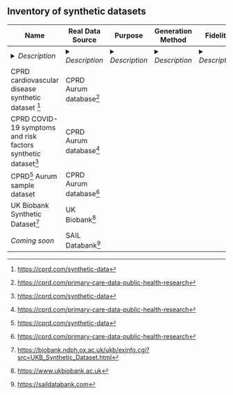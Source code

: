  ## Inventory of synthetic datasets

<!--/This information may would be good to collate in some sort of web dashboard eventually. Large tables in a markdown file get a bit cumbersome to edit! -->

| Name | Real Data Source | Purpose | Generation Method | Fidelity | Cost  | DLA | Infrastructure e.g. TRE | Other |
|---|---|---|---|---|---|---|---|---|
| <details> <summary>*Description*</summary> Name of the synthetic dataset </details> |  <details> <summary>*Description*</summary> Name of a real dataset, which the synthetic dataset is based on </details>  |  <details> <summary>*Description*</summary> Intended purpose for the synthetic dataset </details>  |  <details> <summary>*Description*</summary> How the synthetic dataset was generated </details>  |  <details> <summary>*Description*</summary> Degree to which the synthetic dataset matches the statistical properties of the real dataset </details>  |  <details> <summary>*Description*</summary> Cost to access the synthetic dataset and for how long </details>  |  <details> <summary>*Description*</summary> Data License Agreement </details>  |  <details> <summary>*Description*</summary> Is data access given within an existing infrastructure? </details>  |  <details> <summary>*Description*</summary> Other relevant details about the real/synthetic dataset </details>  |
|CPRD cardiovascular disease synthetic dataset [^1] | CPRD Aurum database[^2] |  |    |   |                       |   | | |
|CPRD COVID-19 symptoms and risk factors synthetic dataset[^1] | CPRD Aurum database[^2] |             |    |   |                       |   | | |
|CPRD[^1]  Aurum sample dataset | CPRD Aurum database[^2] |             |    |   |                       |   | | |
|UK Biobank Synthetic Dataset[^3] | UK Biobank[^4] |             |  |   |                       |   | ||
|_Coming soon_| SAIL Databank[^5]   |             |    |   |                       |   | | |

[^1]: https://cprd.com/synthetic-data
[^2]: https://cprd.com/primary-care-data-public-health-research
[^3]: https://biobank.ndph.ox.ac.uk/ukb/exinfo.cgi?src=UKB_Synthetic_Dataset.html 
[^4]: https://www.ukbiobank.ac.uk
[^5]: https://saildatabank.com
